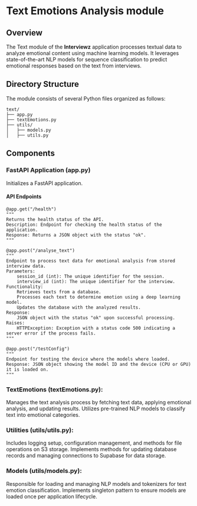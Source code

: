 # Text Emotions Analysis module

## Overview
The Text module of the **Interviewz** application processes textual data to analyze emotional content using machine learning models. It leverages state-of-the-art NLP models for sequence classification to predict emotional responses based on the text from interviews.

## Directory Structure
The module consists of several Python files organized as follows:
```plaintext
text/
├── app.py
├── textEmotions.py
├── utils/
│   ├── models.py
│   ├── utils.py
```

## Components

### FastAPI Application (app.py)
Initializes a FastAPI application.

#### API Endpoints

```fastAPI
@app.get("/health")
"""
Returns the health status of the API. 
Description: Endpoint for checking the health status of the application.
Response: Returns a JSON object with the status "ok".
"""
```
```fastAPI
@app.post("/analyse_text")
"""
Endpoint to process text data for emotional analysis from stored interview data.
Parameters:
    session_id (int): The unique identifier for the session.
    interview_id (int): The unique identifier for the interview.
Functionality:
    Retrieves texts from a database.
    Processes each text to determine emotion using a deep learning model.
    Updates the database with the analyzed results.
Response:
    JSON object with the status "ok" upon successful processing.
Raises:
    HTTPException: Exception with a status code 500 indicating a server error if the process fails.
"""
```
```fastAPI
@app.post("/testConfig")
"""
Endpoint for testing the device where the models where loaded.
Response: JSON object showing the model ID and the device (CPU or GPU) it is loaded on.
"""
```

### TextEmotions (textEmotions.py):
Manages the text analysis process by fetching text data, applying emotional analysis, and updating results.
Utilizes pre-trained NLP models to classify text into emotional categories.

### Utilities (utils/utils.py): 
Includes logging setup, configuration management, and methods for file operations on S3 storage.
Implements methods for updating database records and managing connections to Supabase for data storage.

### Models (utils/models.py):

Responsible for loading and managing NLP models and tokenizers for text emotion classification.
Implements singleton pattern to ensure models are loaded once per application lifecycle.